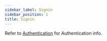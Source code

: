 ```yaml
---
sidebar_label: Signin
sidebar_position: 1
title: Signin
---
```


Refer to 
[Authentication](/docs/api/authentication/intro)
for Authentication info.